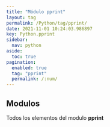 ```yaml
---
title: "Módulo pprint"
layout: tag
permalink: /Python/tag/pprint/
date: 2021-11-01 10:24:03.986897
key: Python.pprint
sidebar: 
  nav: python
aside: 
  toc: true
pagination: 
  enabled: true
  tag: "pprint"
  permalink: /:num/
---
```


<h2>Modulos</h2>
Todos los elementos del modulo <strong>pprint</strong>
